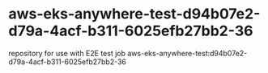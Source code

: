 # aws-eks-anywhere-test-d94b07e2-d79a-4acf-b311-6025efb27bb2-36
repository for use with E2E test job aws-eks-anywhere-test:d94b07e2-d79a-4acf-b311-6025efb27bb2-36
